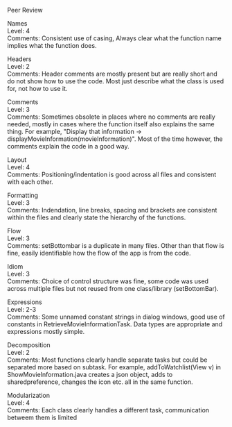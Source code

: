 Peer Review

Names  
Level: 4  
Comments: Consistent use of casing,  Always clear what the function name implies what the function does.  

Headers  
Level: 2  
Comments: Header comments are mostly present but are really short and do not show how to use the code. Most just describe what the class is used for, not how to use it.  

Comments  
Level: 3  
Comments: Sometimes obsolete in places where no comments are really needed, mostly in cases where the function itself also explains the same thing. For example, "Display that information -> displayMovieInformation(movieInformation)". Most of the time however, the comments explain the code in a good way.  

Layout  
Level: 4  
Comments: Positioning/indentation is good across all files and consistent with each other.   

Formatting  
Level: 3   
Comments: Indendation, line breaks, spacing and brackets are consistent within the files and clearly state the hierarchy of the functions.  

Flow  
Level: 3  
Comments: setBottombar is a duplicate in many files. Other than that flow is fine, easily identifiable how the flow of the app is from the code.  

Idiom  
Level: 3  
Comments: Choice of control structure was fine, some code was used across multiple files but not reused from one class/library (setBottomBar).  

Expressions  
Level: 2-3  
Comments: Some unnamed constant strings in dialog windows, good use of constants in RetrieveMovieInformationTask. Data types are appropriate and expressions mostly simple.  
 
Decomposition  
Level: 2  
Comments: Most functions clearly handle separate tasks but could be separated more based on subtask. For example, addToWatchlist(View v) in ShowMovieInformation.java creates a json object, adds to sharedpreference, changes the icon etc. all in the same function.  

Modularization  
Level: 4  
Comments: Each class clearly handles a different task, communication betweem them is limited  
